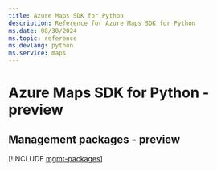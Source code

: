 ```yaml
---
title: Azure Maps SDK for Python
description: Reference for Azure Maps SDK for Python
ms.date: 08/30/2024
ms.topic: reference
ms.devlang: python
ms.service: maps
---
```

# Azure Maps SDK for Python - preview

## Management packages - preview
[!INCLUDE [mgmt-packages](maps-mgmt-index.md)]